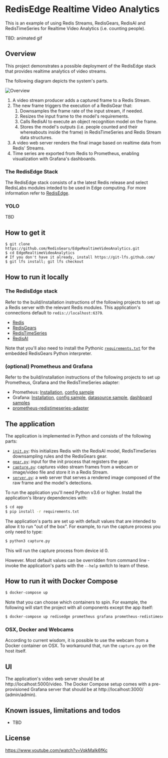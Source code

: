 # RedisEdge Realtime Video Analytics

This is an example of using Redis Streams, RedisGears, RedisAI and RedisTimeSeries for Realtime Video Analytics (i.e. counting people).

TBD: animated gif

## Overview

This project demonstrates a possible deployment of the RedisEdge stack that provides realtime analytics of video streams.

The following diagram depicts the system's parts.

![Overview](/overview.png)

1. A video stream producer adds a captured frame to a Redis Stream.
2. The new frame triggers the execution of a RedisGear that:
    1. Downsamples the frame rate of the input stream, if needed.
    2. Resizes the input frame to the model's requirements.
    3. Calls RedisAI to execute an object recognition model on the frame.
    4. Stores the model's outputs (i.e. people counted and their whereabouts inside the frame) in RedisTimeSeries and Redis Stream data structures.
3. A video web server renders the final image based on realtime data from Redis' Streams.
4. Time series are exported from Redis to Prometheus, enabling visualization with Grafana's dashboards.

### The RedisEdge Stack

The RedisEdge stack consists of a the latest Redis release and select RedisLabs modules inteded to be used in Edge computing. For more information refer to [RedisEdge](https://github.com/RedisLabs/redis-edge-docker).

### YOLO

TBD

## How to get it

```
$ git clone https://github.com/RedisGears/EdgeRealtimeVideoAnalytics.git
$ cd EdgeRealtimeVideoAnalytics
# If you don't have it already, install https://git-lfs.github.com/
$ git lfs install; git lfs checkout
```

## How to run it locally

### The RedisEdge stack

Refer to the build/installation instructions of the following projects to set up a Redis server with the relevant Redis modules. This application's connections default to `redis://localhost:6379`.

* [Redis](https://redis.io)
* [RedisGears](https://oss.redislabs.com/redisgears/)
* [RedisTimeSeries](https://oss.redislabs.com/redistimeseries/)
* [RedisAI](https://oss.redislabs.com/redisai/)

Note that you'll also need to install the Pythonic [`requirements.txt`](/redisedge/requirements.txt) for the embedded RedisGears Python interpreter.

### (optional) Prometheus and Grafana

Refer to the build/installation instructions of the following projects to set up Prometheus, Grafana and the RedisTimeSeries adapter:

* Prometheus: [Installation](https://prometheus.io/), [config sample](/prometheus/config.yml)
* Grafana: [Installation](https://grafana.com/), [config sample](/grafana/config.ini), [datasource sample](/grafana/provisioning/datasources/prometheus.yaml), [dashboard samples](/grafana/dashboards/)
* [prometheus-redistimeseries-adapter](https://github.com/RedisTimeSeries/prometheus-redistimeseries-adapter)

## The application

The application is implemented in Python and consists of the following parts:

- [`init.py`](/app/init.py): this initializes Redis with the RedisAI model, RedisTimeSeries downsampling rules and the RedisGears gear.
- [`gear.py`](/app/gear.py): input for the init process that registers the gear.
- [`capture.py`](/app/capture.py): captures video stream frames from a webcam or image/video file and store it in a Redis Stream.
- [`server.py`](/app/server.py): a web server that serves a rendered image composed of the raw frame and the model's detections.

To run the application you'll need Python v3.6 or higher. Install the application's library dependencies with:

```sh
$ cd app
$ pip install -r requirements.txt
```

The application's parts are set up with default values that are intended to allow it to run "out of the box". For example, to run the capture process you only need to type:

```sh
$ python3 capture.py
```

This will run the capture process from device id 0.

However. Most default values can be overridden from command line - invoke the application's parts with the `--help` switch to learn of these.

## How to run it with Docker Compose

```sh
$ docker-compose up
```

Note that you can choose which containers to spin. For example, the following will start the project with all components except the app itself:

```sh
$ docker-compose up redisedge prometheus grafana prometheus-redistimeseries-adapter
```

### OSX, Docker and Webcams

According to current wisdom, it is possible to use the webcam from a Docker container on OSX. To workaround that,
run the `capture.py` on the host itself.

## UI

The application's video web server should be at http://localhost:5000/video. The Docker Compose setup comes with a pre-provisioned Grafana server that should be at http://localhost:3000/ (admin/admin).

## Known issues, limitations and todos

* TBD

## License

https://www.youtube.com/watch?v=VqkMaIk6fKc